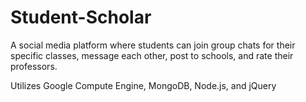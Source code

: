 # Student-Scholar
A social media platform where students can join group chats for their specific classes, message each other, post to schools, and rate their professors.

Utilizes Google Compute Engine, MongoDB, Node.js, and jQuery
